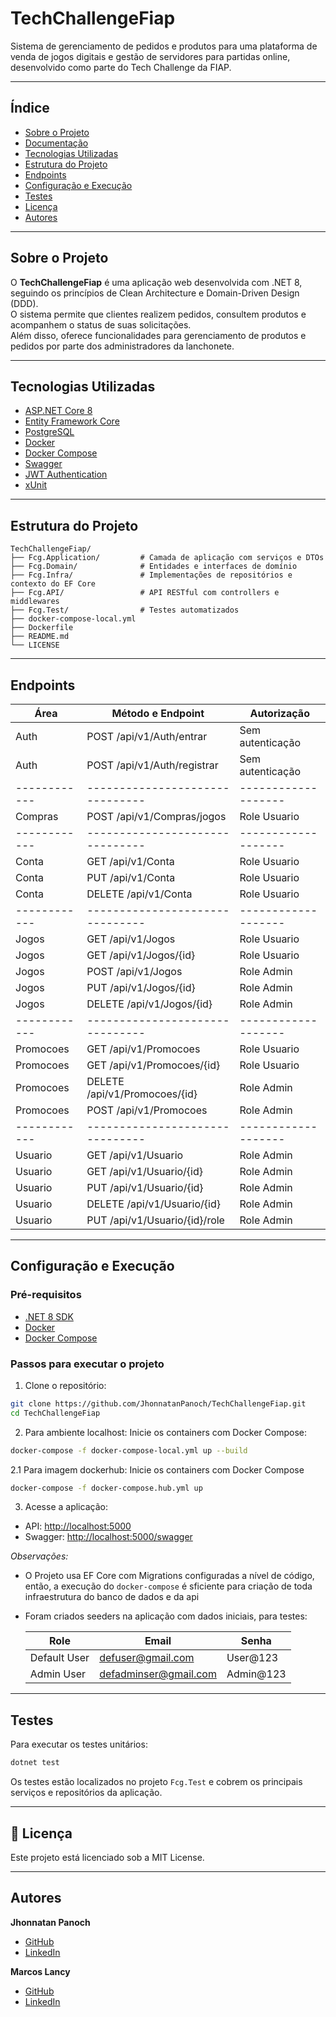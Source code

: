 # TechChallengeFiap

Sistema de gerenciamento de pedidos e produtos para uma plataforma de venda de jogos digitais e gestão de servidores para partidas online, desenvolvido como parte do Tech Challenge da FIAP.

---

## Índice

- [Sobre o Projeto](https://github.com/JhonnatanPanoch/TechChallengeFiap/blob/main/README.md#sobre-o-projeto)
- [Documentação](https://github.com/user-attachments/files/20558034/TC.NETT.-.Fase.1.pdf)
- [Tecnologias Utilizadas](https://github.com/JhonnatanPanoch/TechChallengeFiap/blob/main/README.md#tecnologias-utilizadas)
- [Estrutura do Projeto](https://github.com/JhonnatanPanoch/TechChallengeFiap/blob/main/README.md#estrutura-do-projeto)
- [Endpoints](https://github.com/JhonnatanPanoch/TechChallengeFiap/blob/main/README.md#endpoints)
- [Configuração e Execução](https://github.com/JhonnatanPanoch/TechChallengeFiap/blob/main/README.md#configura%C3%A7%C3%A3o-e-execu%C3%A7%C3%A3o)
- [Testes](https://github.com/JhonnatanPanoch/TechChallengeFiap/blob/main/README.md#testes)
- [Licença](https://github.com/JhonnatanPanoch/TechChallengeFiap/blob/main/README.md#-licen%C3%A7a)
- [Autores](https://github.com/JhonnatanPanoch/TechChallengeFiap/blob/main/README.md#autores)

---

## Sobre o Projeto

O **TechChallengeFiap** é uma aplicação web desenvolvida com .NET 8, seguindo os princípios de Clean Architecture e Domain-Driven Design (DDD).  
O sistema permite que clientes realizem pedidos, consultem produtos e acompanhem o status de suas solicitações.  
Além disso, oferece funcionalidades para gerenciamento de produtos e pedidos por parte dos administradores da lanchonete.

---

## Tecnologias Utilizadas

- [ASP.NET Core 8](https://learn.microsoft.com/pt-br/aspnet/core/introduction-to-aspnet-core)
- [Entity Framework Core](https://learn.microsoft.com/pt-br/ef/core/)
- [PostgreSQL](https://www.postgresql.org/)
- [Docker](https://www.docker.com/)
- [Docker Compose](https://docs.docker.com/compose/)
- [Swagger](https://swagger.io/)
- [JWT Authentication](https://jwt.io/)
- [xUnit](https://xunit.net/)

---

## Estrutura do Projeto

```text
TechChallengeFiap/
├── Fcg.Application/         # Camada de aplicação com serviços e DTOs
├── Fcg.Domain/              # Entidades e interfaces de domínio
├── Fcg.Infra/               # Implementações de repositórios e contexto do EF Core
├── Fcg.API/                 # API RESTful com controllers e middlewares
├── Fcg.Test/                # Testes automatizados
├── docker-compose-local.yml
├── Dockerfile
├── README.md
└── LICENSE
```

---

## Endpoints 

| Área       | Método e Endpoint              | Autorização       |
|------------|-------------------------------|-------------------|
| Auth       | POST /api/v1/Auth/entrar       | Sem autenticação  |
| Auth       | POST /api/v1/Auth/registrar    | Sem autenticação  |
|------------|-------------------------------|-------------------|
| Compras    | POST /api/v1/Compras/jogos     | Role Usuario |
|------------|-------------------------------|-------------------|
| Conta      | GET /api/v1/Conta              | Role Usuario |
| Conta      | PUT /api/v1/Conta              | Role Usuario |
| Conta      | DELETE /api/v1/Conta           | Role Usuario |
|------------|-------------------------------|-------------------|
| Jogos      | GET /api/v1/Jogos             | Role Usuario |
| Jogos      | GET /api/v1/Jogos/{id}         | Role Usuario |
| Jogos      | POST /api/v1/Jogos             | Role Admin        |
| Jogos      | PUT /api/v1/Jogos/{id}         | Role Admin        |
| Jogos      | DELETE /api/v1/Jogos/{id}      | Role Admin        |
|------------|-------------------------------|-------------------|
| Promocoes | GET /api/v1/Promocoes          | Role Usuario |
| Promocoes | GET /api/v1/Promocoes/{id}     | Role Usuario |
| Promocoes | DELETE /api/v1/Promocoes/{id}  | Role Admin        |
| Promocoes | POST /api/v1/Promocoes         | Role Admin        |
|------------|-------------------------------|-------------------|
| Usuario   | GET /api/v1/Usuario            | Role Admin        |
| Usuario   | GET /api/v1/Usuario/{id}       | Role Admin        |
| Usuario   | PUT /api/v1/Usuario/{id}       | Role Admin        |
| Usuario   | DELETE /api/v1/Usuario/{id}    | Role Admin        |
| Usuario   | PUT /api/v1/Usuario/{id}/role  | Role Admin        |


---


## Configuração e Execução

### Pré-requisitos

- [.NET 8 SDK](https://dotnet.microsoft.com/download/dotnet/8.0)
- [Docker](https://www.docker.com/get-started)
- [Docker Compose](https://docs.docker.com/compose/install/)

### Passos para executar o projeto

1. Clone o repositório:

```bash
git clone https://github.com/JhonnatanPanoch/TechChallengeFiap.git
cd TechChallengeFiap
```

2. Para ambiente localhost: Inicie os containers com Docker Compose:

```bash
docker-compose -f docker-compose-local.yml up --build
```

2.1 Para imagem dockerhub: Inicie os containers com Docker Compose

```bash
docker-compose -f docker-compose.hub.yml up
```

3. Acesse a aplicação:

- API: [http://localhost:5000](http://localhost:5000)  
- Swagger: [http://localhost:5000/swagger](http://localhost:5000/swagger)

_Observações:_ 
- O Projeto usa EF Core com Migrations configuradas a nível de código, então, a execução do `docker-compose` é sficiente para criação de toda infraestrutura do banco de dados e da api 
- Foram criados seeders na aplicação com dados iniciais, para testes:
  
  |Role|Email|Senha|
  |-|-|-|
  |Default User|defuser@gmail.com|User@123|
  |Admin User|defadminser@gmail.com|Admin@123|

---

## Testes

Para executar os testes unitários:

```bash
dotnet test
```

Os testes estão localizados no projeto `Fcg.Test` e cobrem os principais serviços e repositórios da aplicação.

---

## 📄 Licença

Este projeto está licenciado sob a MIT License.

---

## Autores

**Jhonnatan Panoch**

- [GitHub](https://github.com/JhonnatanPanoch)
- [LinkedIn](https://www.linkedin.com/in/jhonnatanpanoch)

**Marcos Lancy**

- [GitHub](https://github.com/marcos-lancy)
- [LinkedIn](https://www.linkedin.com/in/marcos-w-a99362141/)

